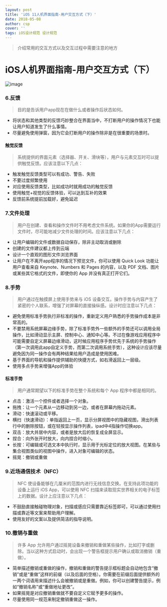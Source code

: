 ```yaml
---
layout: post
title: 'iOS 11人机界面指南-用户交互方式（下）'
date: 2018-05-08
author: csp
cover: ''
tags: iOS设计规范 设计规范
---
```


> 介绍常用的交互方式以及交互过程中需要注意的地方


# iOS人机界面指南-用户交互方式（下）


![image](http://csp-image.oss-cn-shenzhen.aliyuncs.com/18-5-23/19032240.jpg)

### 6.反馈

> 目的是告诉用户app现在在做什么或者操作后状态如何。

- 将状态和其他类型的反馈巧妙整合在界面当中，不打断用户的操作情况下也能让用户知道发生了什么事情。
- 尽量避免使用弹窗，因为它会打断用户的操作除非是在很重要的场景时。

#### 触觉反馈

> 系统提供的界面元素（选择器、开关、滑块等），用户与元素交互时可以提供触觉反馈。应该注意以下几点：

- 触发触觉反馈类型可以有成功、警告、失败
- 不要过度频繁使用
- 对应使用反馈类型，比如成功时就用成功的触觉反馈
- 使用触觉+视觉的反馈体验，可以达到互补的效果
- 反馈前系统提前加载好，避免延迟

### 7.文件处理

> 用户在创建、查看和操作文件时不用考虑文件系统。如果你的App需要运行文件时，尽可能地减少文件处理的时间。应该注意以下几点：

- 让用户编辑的文件或数据自动保存，除非主动取消或删除
- 创建的文件建议都上传到云端
- 设计一个直观的图形文件浏览界面
- 让用户在不离开app程序的情况下预览文件，你可以使用 Quick Look 功能让用户查看来自 Keynote、Numbers 和 Pages 的内容，以及 PDF 文档、图片或某些其它格式的文件，即使你的 App 并没有真正打开它们。

### 8.手势

> 用户通过在触摸屏上使用手势来与 iOS 设备交互。操作手势与内容产生了紧密的个人联系，增强了对屏幕的直接操纵感。设计时应注意以下几点：

- 避免使用标准手势执行非标准的操作，重新定义用户熟悉的手势操作成本是非常高的。
- 不要禁用系统屏幕边缘手势，除了标准手势外一些额外的手势还可以调用全局操作，比如滑动显示主屏、控制中心、通知中心等。不过在像游戏应用程序中可能需要自定义屏幕边缘滑动，这时候应用程序手势优先于系统的手势操作（第一次调用此app自定义手势，而第二次调用系统手势），这种设计应该尽量避免因为同一操作会有两种结果给用户造成是使用困难。
- 基于界面的导航和操作提供辅助的快捷方式，如右滑返回上一层级。
- 使用多点手势来增强App的体验

#### 标准手势

> 用户通常期望以下的标准手势在整个系统和每个 App 程序中都是相同的。

- 点击：激活一个控件或者选择一个对象。
- 拖拽：让一个元素从一边移动到另一边，或者在屏幕内拖动元素。
- 滑动：快速滚动或平移。
- 横扫（快速滑动）：单指返回上一页，显示分屏视图中的隐藏视图，滑出列表行中的删除按钮，或在轻按显示操作列表，ipad中4指操作切换app。
- 双击：放大并居中内容，或者是放大后的恢复成全屏显示。
- 捏合：向外张开时放大，向内捏合时缩小。
- 长按：可编辑或可选文本中执行时，显示用于光标定位的放大视图。在某些与集合视图类似的视图中操作，进入对象可编辑的状态。
- 摇晃：撤销或重做

### 9.近场通信技术（NFC）

> NFC 使设备能够在几厘米的范围内进行无线信息交换。在支持此项功能的设备上运行 iOS App，可以使用 NFC 扫描来读取现实世界相关的电子标签上的数据。设计上应注意以下几点：

- 不鼓励直接触碰物理对象，扫描或感应只需要靠近标签即可，可以通过使用扫描或靠近等文案来帮助用户理解。
- 使用友好的文案以及提供简洁的指导说明。

### 10.撤销与重做

>许多 App 允许用户通过摇晃设备来撤销和重做某些操作，比如打字或删除。当以这种方式启动时，会出现一个警告框提示用户确认或取消撤销（重做）。

- 简单描述撤销或重做的操作，撤销和重做的警告提示框标题会自动地包含“撤销”或是“重做”这样的前缀（以及后面的空格）。你需要在前缀后面提供额外的一两个词语用来描述什么会被撤销或是重做。例如，你可以创建警告提示，例如“撤销名称”或“重做地址更改”。
- 如果摇晃是对应撤销重做就不要自定义它赋予更多的操作。
- 尽量使用同一规范来制定撤销重做这一操作。



